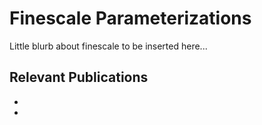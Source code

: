 # Finescale Parameterizations

Little blurb about finescale to be inserted here...

## Relevant Publications
*
*
